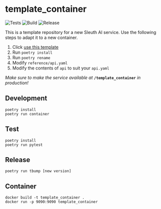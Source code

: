 # template_container
![Tests](https://github.com/Sleuth-Capital/template_container/workflows/Tests/badge.svg)
![Build](https://github.com/Sleuth-Capital/template_container/workflows/Build/badge.svg)
![Release](https://github.com/Sleuth-Capital/template_container/workflows/Release/badge.svg)


This is a template repository for a new Sleuth AI service.
Use the following steps to adapt it to a new container.

1. Click [use this template](https://github.com/Sleuth-Capital/template_container/generate)
2. Run ``poetry install``
3. Run ``poetry rename``
4. Modify ``reference/api.yaml``
5. Modify the contents of ``api`` to suit your ``api.yaml``

*Make sure to make the service available at* **``/template_container``** *in production!*

## Development
````
poetry install
poetry run container
````
## Test
````
poetry install
poetry run pytest
````
## Release
````
poetry run tbump [new version]
````
## Container
````
docker build -t template_container .
docker run -p 9090:9090 template_container
````
